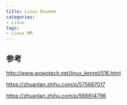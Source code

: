 ```yaml
---
title: Linux Devmem
categories: 
- Linux
tags:
- Linux MM
---
```


## 参考
http://www.wowotech.net/linux_kenrel/516.html

https://zhuanlan.zhihu.com/p/575667017

https://zhuanlan.zhihu.com/p/566614796

